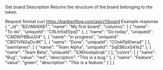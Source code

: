 Get board
Description
Returns the structure of the board belonging to the token.

Request format
curl https://kanbanflow.com/api/v1/board
Example response
{
    "_id": "BZrWANX8T",
    "name": "My first board",
    "columns": [
        {
            "name": "To-do",
            "uniqueId": "C9LIn5sEEpqT"
        },
        {
            "name": "Do today",
            "uniqueId": "CAtDNYBBuU04"
        },
        {
            "name": "In progress",
            "uniqueId": "CBO1VNGqDc4K"
        },
        {
            "name": "Done",
            "uniqueId": "COxkPjd0wra4"
        }
    ],
    "swimlanes": [
        {
            "name": "Team Alpha",
            "uniqueId": "SqEB6zxG41e2"
        },
        {
            "name": "Team Beta",
            "uniqueId": "S3KhosIqdvqk"
        }
    ],
    "colors": [
        {
            "name": "Bug",
            "value": "red",
            "description": "This is a bug."
        },
        {
            "name": "Feature",
            "value": "green",
            "description": "This is a feature."
        }
    ]
}